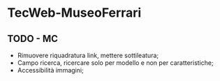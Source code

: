 # TecWeb-MuseoFerrari

## TODO - MC
- Rimuovere riquadratura link, mettere sottileatura;
- Campo ricerca, ricercare solo per modello e non per caratteristiche;
- Accessibilità immagini;
